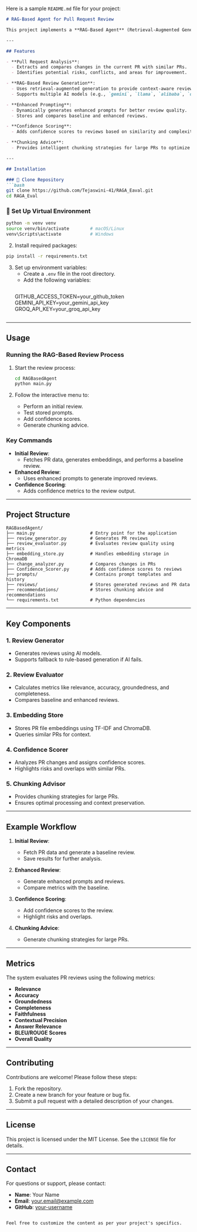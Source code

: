 Here is a sample `README.md` file for your project:

```markdown
# RAG-Based Agent for Pull Request Review

This project implements a **RAG-Based Agent** (Retrieval-Augmented Generation) to automate and enhance the process of reviewing pull requests (PRs) in software repositories. The system leverages advanced AI models to generate detailed, actionable feedback for PRs by analyzing code changes, comparing them with similar PRs, and evaluating the quality of the changes using custom metrics.

---

## Features

- **Pull Request Analysis**:
  - Extracts and compares changes in the current PR with similar PRs.
  - Identifies potential risks, conflicts, and areas for improvement.

- **RAG-Based Review Generation**:
  - Uses retrieval-augmented generation to provide context-aware reviews.
  - Supports multiple AI models (e.g., `gemini`, `llama`, `alibaba`, `deepseek`).

- **Enhanced Prompting**:
  - Dynamically generates enhanced prompts for better review quality.
  - Stores and compares baseline and enhanced reviews.

- **Confidence Scoring**:
  - Adds confidence scores to reviews based on similarity and complexity metrics.

- **Chunking Advice**:
  - Provides intelligent chunking strategies for large PRs to optimize processing.

---

## Installation

### 🔽 Clone Repository
```bash
git clone https://github.com/Tejaswini-41/RAGA_Eaval.git
cd RAGA_Eval
```

### 🧪 Set Up Virtual Environment
```bash
python -m venv venv
source venv/bin/activate        # macOS/Linux
venv\Scripts\activate           # Windows
```

2. Install required packages:
```bash
pip install -r requirements.txt
```

3. Set up environment variables:
   - Create a `.env` file in the root directory.
   - Add the following variables:
     ```env
    GITHUB_ACCESS_TOKEN=your_github_token
    GEMINI_API_KEY=your_gemini_api_key
    GROQ_API_KEY=your_groq_api_key
     ```

---

## Usage

### Running the RAG-Based Review Process

1. Start the review process:
   ```bash
   cd RAGBasedAgent 
   python main.py
   ```

2. Follow the interactive menu to:
   - Perform an initial review.
   - Test stored prompts.
   - Add confidence scores.
   - Generate chunking advice.

### Key Commands

- **Initial Review**:
  - Fetches PR data, generates embeddings, and performs a baseline review.
- **Enhanced Review**:
  - Uses enhanced prompts to generate improved reviews.
- **Confidence Scoring**:
  - Adds confidence metrics to the review output.

---

## Project Structure

```plaintext
RAGBasedAgent/
├── main.py                     # Entry point for the application
├── review_generator.py         # Generates PR reviews
├── review_evaluator.py         # Evaluates review quality using metrics
├── embedding_store.py          # Handles embedding storage in ChromaDB
├── change_analyzer.py          # Compares changes in PRs
├── Confidence_Scorer.py        # Adds confidence scores to reviews
├── prompts/                    # Contains prompt templates and history
├── reviews/                    # Stores generated reviews and PR data
├── recommendations/            # Stores chunking advice and recommendations
└── requirements.txt            # Python dependencies
```

---

## Key Components

### 1. **Review Generator**
- Generates reviews using AI models.
- Supports fallback to rule-based generation if AI fails.

### 2. **Review Evaluator**
- Calculates metrics like relevance, accuracy, groundedness, and completeness.
- Compares baseline and enhanced reviews.

### 3. **Embedding Store**
- Stores PR file embeddings using TF-IDF and ChromaDB.
- Queries similar PRs for context.

### 4. **Confidence Scorer**
- Analyzes PR changes and assigns confidence scores.
- Highlights risks and overlaps with similar PRs.

### 5. **Chunking Advisor**
- Provides chunking strategies for large PRs.
- Ensures optimal processing and context preservation.

---

## Example Workflow

1. **Initial Review**:
   - Fetch PR data and generate a baseline review.
   - Save results for further analysis.

2. **Enhanced Review**:
   - Generate enhanced prompts and reviews.
   - Compare metrics with the baseline.

3. **Confidence Scoring**:
   - Add confidence scores to the review.
   - Highlight risks and overlaps.

4. **Chunking Advice**:
   - Generate chunking strategies for large PRs.

---

## Metrics

The system evaluates PR reviews using the following metrics:
- **Relevance**
- **Accuracy**
- **Groundedness**
- **Completeness**
- **Faithfulness**
- **Contextual Precision**
- **Answer Relevance**
- **BLEU/ROUGE Scores**
- **Overall Quality**

---

## Contributing

Contributions are welcome! Please follow these steps:
1. Fork the repository.
2. Create a new branch for your feature or bug fix.
3. Submit a pull request with a detailed description of your changes.

---

## License

This project is licensed under the MIT License. See the `LICENSE` file for details.

---

## Contact

For questions or support, please contact:
- **Name**: Your Name
- **Email**: your.email@example.com
- **GitHub**: [your-username](https://github.com/your-username)
```

Feel free to customize the content as per your project's specifics.